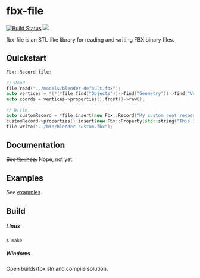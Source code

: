 # fbx-file

[![Build Status](https://travis-ci.org/jimmiebergmann/easy-fbx.svg?branch=master)](https://travis-ci.org/jimmiebergmann/easy-fbx) [![](https://img.shields.io/badge/license-MIT-brightgreen.svg)](https://github.com/jimmiebergmann/Guier/blob/master/LICENSE.md)  

fbx-file is an STL-like library for reading and writing FBX binary files.

## Quickstart
```cpp
Fbx::Record file;

// Read
file.read("../models/blender-default.fbx");
auto vertices = *(*(*file.find("Objects"))->find("Geometry"))->find("Vertices");
auto coords = vertices->properties().front()->raw();

// Write
auto customRecord = *file.insert(new Fbx::Record("My custom root record"));
customRecord->properties().insert(new Fbx::Property(std::string("This is a string property")));
file.write("../bin/blender-custom.fbx");
```

## Documentation
~~See [fbx.hpp](https://github.com/jimmiebergmann/easy-fbx/blob/master/fbx.hpp).~~ Nope, not yet.
## Examples
See [examples](https://github.com/jimmiebergmann/easy-fbx/blob/master/examples).

## Build
##### Linux
```
$ make
```
##### Windows
Open builds/fbx.sln and compile solution.
